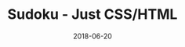 ---
title: 'Sudoku - Just CSS/HTML'
date: 2018-06-20
tags: []
draft: false
type: 'games'
num19: [{'idx':1,'arr1':[1,2,3,4,5,6,7,8,9],'arr2':[1,2,3,4,5,6,7,8,9]},{'idx':2,'arr1':[1,2,3,4,5,6,7,8,9],'arr2':[1,2,3,4,5,6,7,8,9]},{'idx':3,'arr1':[1,2,3,4,5,6,7,8,9],'arr2':[1,2,3,4,5,6,7,8,9]},{'idx':4,'arr1':[1,2,3,4,5,6,7,8,9],'arr2':[1,2,3,4,5,6,7,8,9]},{'idx':5,'arr1':[1,2,3,4,5,6,7,8,9],'arr2':[1,2,3,4,5,6,7,8,9]},{'idx':6,'arr1':[1,2,3,4,5,6,7,8,9],'arr2':[1,2,3,4,5,6,7,8,9]},{'idx':7,'arr1':[1,2,3,4,5,6,7,8,9],'arr2':[1,2,3,4,5,6,7,8,9]},{'idx':8,'arr1':[1,2,3,4,5,6,7,8,9],'arr2':[1,2,3,4,5,6,7,8,9]},{'idx':9,'arr1':[1,2,3,4,5,6,7,8,9],'arr2':[1,2,3,4,5,6,7,8,9]}]
puzzle: [[8, 4, 0, 0, 7, 0, 0, 1, 9], [0, 0, 3, 0, 0, 0, 2, 0, 0], [0, 9, 0, 0, 0, 0, 0, 8, 0], [6, 0, 0, 5, 0, 9, 0, 0, 7], [0, 0, 0, 0, 0, 0, 0, 0, 0], [0, 0, 0, 4, 0, 1, 0, 0, 0], [0, 8, 0, 7, 0, 6, 0, 4, 0], [9, 0, 5, 0, 0, 0, 1, 0, 2], [2, 0, 0, 0, 1, 0, 0, 0, 6]]
layout: 'sudokucssstatic'
---